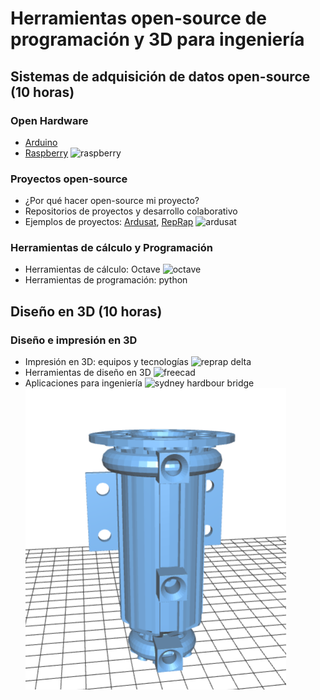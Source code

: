 
# Herramientas open-source de programación y 3D para ingeniería 

## Sistemas de adquisición de datos open-source (10 horas)

### Open Hardware 
* [Arduino](http://arduino.cc)
* [Raspberry](http://raspberry.org)
![raspberry](https://encrypted-tbn1.gstatic.com/images?q=tbn:ANd9GcRewkIkzuGGdt-ufFPAb3JdbnDVFT545gpviI3T6fFP1d0F8z-s)

### Proyectos open-source 
* ¿Por qué hacer open-source mi proyecto?
* Repositorios de proyectos y desarrollo colaborativo
* Ejemplos de proyectos: [Ardusat](http://en.wikipedia.org/wiki/ArduSat), [RepRap](reprap.org/)	
![ardusat](http://upload.wikimedia.org/wikipedia/commons/thumb/9/9d/ArduSat3.png/390px-ArduSat3.png)

### Herramientas de cálculo y Programación
* Herramientas de cálculo: Octave
![octave](http://mcx.sourceforge.net/upload/octave_mcxlab.png)
* Herramientas de programación: python
## Diseño en 3D (10 horas)

### Diseño e impresión en 3D 
* Impresión en 3D: equipos y tecnologías
![reprap delta](http://jeromeabel.net/files/ressources/democratie-industrielle/bonus-images/fab/delta-robot-reprap-helium-frog.jpg)
* Herramientas de diseño en 3D
![freecad](http://jeromeabel.net/files/ressources/democratie-industrielle/bonus-images/fab/FreeCAD_aeroponic_system.jpg)
* Aplicaciones para ingeniería
![sydney hardbour bridge](https://c4.staticflickr.com/8/7369/9148811913_5e6288750d_n.jpg)
![osrEngine](OSREngine.png)